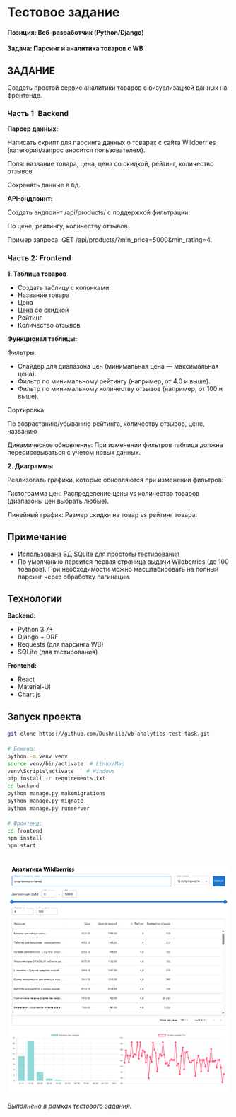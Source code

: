# Тестовое задание
#### **Позиция:** Веб-разработчик (Python/Django)
#### **Задача:** Парсинг и аналитика товаров с WB

## ЗАДАНИЕ
Создать простой сервис аналитики товаров с визуализацией данных на фронтенде.

### Часть 1: Backend

**Парсер данных:**

Написать скрипт для парсинга данных о товарах с сайта Wildberries (категория/запрос вносится пользователем).

Поля: название товара, цена, цена со скидкой, рейтинг, количество отзывов.

Сохранять данные в бд.

**API-эндпоинт:**

Создать эндпоинт /api/products/ с поддержкой фильтрации:

По цене, рейтингу, количеству отзывов.

Пример запроса: GET /api/products/?min_price=5000&min_rating=4.

### Часть 2: Frontend
**1. Таблица товаров**

- Создать таблицу с колонками:
- Название товара
- Цена
- Цена со скидкой
- Рейтинг
- Количество отзывов

**Функционал таблицы:**

Фильтры:
- Слайдер для диапазона цен (минимальная цена — максимальная цена).
- Фильтр по минимальному рейтингу (например, от 4.0 и выше).
- Фильтр по минимальному количеству отзывов (например, от 100 и выше).

Сортировка:

По возрастанию/убыванию рейтинга, количеству отзывов, цене, названию

Динамическое обновление: При изменении фильтров таблица должна перерисовываться с учетом новых данных.

**2. Диаграммы**

Реализовать графики, которые обновляются при изменении фильтров:

Гистограмма цен: Распределение цены vs количество товаров (диапазоны цен выбрать любые).

Линейный график: Размер скидки на товар vs рейтинг товара.

## Примечание
- Использована БД SQLite для простоты тестирования
- По умолчанию парсится первая страница выдачи Wildberries (до 100 товаров). При необходимости можно масштабировать на полный парсинг через обработку пагинации.

## Технологии
**Backend:**
- Python 3.7+
- Django + DRF
- Requests (для парсинга WB)
- SQLite (для тестирования)

**Frontend:**
- React
- Material-UI
- Chart.js

## Запуск проекта
```bash
git clone https://github.com/Dushnilo/wb-analytics-test-task.git

# Бекенд:
python -m venv venv
source venv/bin/activate  # Linux/Mac
venv\Scripts\activate    # Windows
pip install -r requirements.txt
cd backend
python manage.py makemigrations
python manage.py migrate
python manage.py runserver

# Фронтенд:
cd frontend
npm install
npm start
```
![Логотип](images/image.png)
---
_Выполнено в рамках тестового задания._
